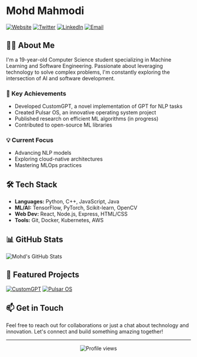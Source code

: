 # Mohd Mahmodi

[![Website](https://img.shields.io/badge/-Website-000000?style=for-the-badge&logo=About.me&logoColor=white)](https://mohdmahmodi.com)
[![Twitter](https://img.shields.io/badge/-Twitter-1DA1F2?style=for-the-badge&logo=Twitter&logoColor=white)](https://twitter.com/MohdMahmodi)
[![LinkedIn](https://img.shields.io/badge/-LinkedIn-0077B5?style=for-the-badge&logo=Linkedin&logoColor=white)](https://www.linkedin.com/in/mohdmahmodi/)
[![Email](https://img.shields.io/badge/-Email-D14836?style=for-the-badge&logo=Gmail&logoColor=white)](mailto:contact@mohdmahmodi.com)

## 👨‍💻 About Me

I'm a 19-year-old Computer Science student specializing in Machine Learning and Software Engineering. Passionate about leveraging technology to solve complex problems, I'm constantly exploring the intersection of AI and software development.

### 🚀 Key Achievements
- Developed CustomGPT, a novel implementation of GPT for NLP tasks
- Created Pulsar OS, an innovative operating system project
- Published research on efficient ML algorithms (in progress)
- Contributed to open-source ML libraries

### 💡 Current Focus
- Advancing NLP models
- Exploring cloud-native architectures
- Mastering MLOps practices

## 🛠 Tech Stack

- **Languages:** Python, C++, JavaScript, Java
- **ML/AI:** TensorFlow, PyTorch, Scikit-learn, OpenCV
- **Web Dev:** React, Node.js, Express, HTML/CSS
- **Tools:** Git, Docker, Kubernetes, AWS

## 📊 GitHub Stats

![Mohd's GitHub Stats](https://github-readme-stats.vercel.app/api?username=MohdYahyaMahmodi&show_icons=true&theme=dark)

## 🌟 Featured Projects

[![CustomGPT](https://github-readme-stats.vercel.app/api/pin/?username=MohdYahyaMahmodi&repo=CustomGPT&theme=dark)](https://github.com/MohdYahyaMahmodi/CustomGPT)
[![Pulsar OS](https://github-readme-stats.vercel.app/api/pin/?username=MohdYahyaMahmodi&repo=pulsar-os&theme=dark)](https://github.com/MohdYahyaMahmodi/pulsar-os)

## 📫 Get in Touch

Feel free to reach out for collaborations or just a chat about technology and innovation. Let's connect and build something amazing together!

---

<p align="center">
  <img src="https://komarev.com/ghpvc/?username=MohdYahyaMahmodi&color=blueviolet&style=flat-square&label=Profile+Views" alt="Profile views"/>
</p>
